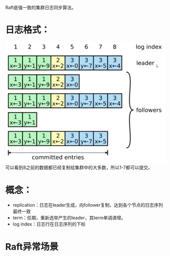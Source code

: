 Raft是强一致的集群日志同步算法。

# 日志格式：
![](img/raft-log.png)
可以看到8之前的数据都已经复制给集群中的大多数，所以1-7都可以提交。

# 概念：
- replication：日志在leader生成，向follower复制，达到各个节点的日志序列最终一致
- term：任期，重新选举产生的leader，其term单调递增。
- log index：日志行在日志序列的下标

# Raft异常场景
